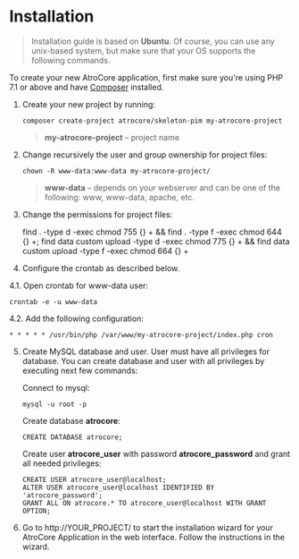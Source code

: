 # Installation

> Installation guide is based on **Ubuntu**. Of course, you can use any unix-based system, but make sure that your OS supports the following commands.<br/>

To create your new AtroCore application, first make sure you're using PHP 7.1 or above and have [Composer](https://getcomposer.org/download/) installed.

1. Create your new project by running:
   ```
   composer create-project atrocore/skeleton-pim my-atrocore-project
   ```
   > **my-atrocore-project** – project name
   
2. Change recursively the user and group ownership for project files: 
   ```
   chown -R www-data:www-data my-atrocore-project/
   ```
   >**www-data** – depends on your webserver and can be one of the following: www, www-data, apache, etc.

3. Change the permissions for project files: 
   
    find . -type d -exec chmod 755 {} + && find . -type f -exec chmod 644 {} +;
    find data custom upload -type d -exec chmod 775 {} + && find data custom upload -type f -exec chmod 664 {} +
      
4. Configure the crontab as described below.

4.1. Open crontab for www-data user:
      
    crontab -e -u www-data
      
4.2. Add the following configuration:
      
    * * * * * /usr/bin/php /var/www/my-atrocore-project/index.php cron 
      
5. Create MySQL database and user. User must have all privileges for database. You can create database and user with all privileges by executing next few commands:
 
   Connect to mysql:
   ```
   mysql -u root -p
   ```
   Create database **atrocore**:
   ```
   CREATE DATABASE atrocore;
   ```
   Create user **atrocore_user** with password **atrocore_password** and grant all needed privileges:
   ```
   CREATE USER atrocore_user@localhost;
   ALTER USER atrocore_user@localhost IDENTIFIED BY 'atrocore_password';
   GRANT ALL ON atrocore.* TO atrocore_user@localhost WITH GRANT OPTION;
   ```
   
6. Go to http://YOUR_PROJECT/ to start the installation wizard for your AtroCore Application in the web interface. Follow the instructions in the wizard.
